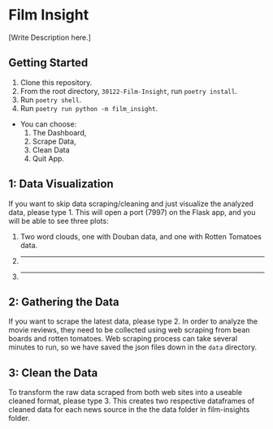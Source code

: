 <h1>Film Insight</h1>

[Write Description here.]


## Getting Started

1. Clone this repository.
2. From the root directory, ``30122-Film-Insight``, run ``poetry install``.
3. Run ``poetry shell``.
4. Run ``poetry run python -m film_insight``.

- You can choose:
    1. The Dashboard, 
    2. Scrape Data,
    3. Clean Data
    4. Quit App.

## 1: Data Visualization

If you want to skip data scraping/cleaning and just visualize the analyzed data, please type 1.
This will open a port (7997) on the Flask app, and you will be able to see three plots:

1. Two word clouds, one with Douban data, and one with Rotten Tomatoes data. 
2. ***
3. ***

## 2: Gathering the Data

If you want to scrape the latest data, please type 2.
In order to analyze the movie reviews, they need to be collected using web scraping from bean boards and rotten tomatoes. Web scraping process can take several minutes to run, so we have saved the json files down in the ``data`` directory. 

## 3: Clean the Data

To transform the raw data scraped from both web sites into a useable cleaned format, please type 3.
This creates two respective dataframes of cleaned data for each news source in the the data folder in film-insights folder.